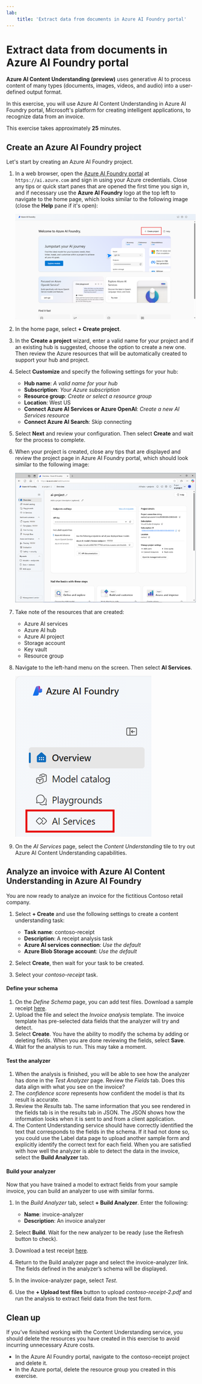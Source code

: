 ```yaml
---
lab:
    title: 'Extract data from documents in Azure AI Foundry portal​'
---
```


# Extract data from documents in Azure AI Foundry portal

**Azure AI Content Understanding (preview)** uses generative AI to process content of many types (documents, images, videos, and audio) into a user-defined output format.

In this exercise, you will use Azure AI Content Understanding in Azure AI Foundry portal, Microsoft's platform for creating intelligent applications, to recognize data from an invoice. 

This exercise takes approximately **25** minutes.

## Create an Azure AI Foundry project

Let's start by creating an Azure AI Foundry project.

1. In a web browser, open the [Azure AI Foundry portal](https://ai.azure.com) at `https://ai.azure.com` and sign in using your Azure credentials. Close any tips or quick start panes that are opened the first time you sign in, and if necessary use the **Azure AI Foundry** logo at the top left to navigate to the home page, which looks similar to the following image (close the **Help** pane if it's open):

    ![Screenshot of Azure AI Foundry home page with create a project selected.](./media/azure-ai-foundry-home-page.png)

1. In the home page, select **+ Create project**.

1. In the **Create a project** wizard, enter a valid name for your project and if an existing hub is suggested, choose the option to create a new one. Then review the Azure resources that will be automatically created to support your hub and project.

1. Select **Customize** and specify the following settings for your hub:
    - **Hub name**: *A valid name for your hub*
    - **Subscription**: *Your Azure subscription*
    - **Resource group**: *Create or select a resource group*
    - **Location**: West US 
    - **Connect Azure AI Services or Azure OpenAI**: *Create a new AI Services resource*
    - **Connect Azure AI Search**: Skip connecting

1. Select **Next** and review your configuration. Then select **Create** and wait for the process to complete.

1. When your project is created, close any tips that are displayed and review the project page in Azure AI Foundry portal, which should look similar to the following image:

    ![Screenshot of a Azure AI project details in Azure AI Foundry portal.](./media/ai-foundry-project.png)

1. Take note of the resources that are created: 
    - Azure AI services
    - Azure AI hub
    - Azure AI project
    - Storage account
    - Key vault
    - Resource group  
 
1. Navigate to the left-hand menu on the screen. Then select **AI Services**.
 
    ![Screenshot of the left-hand menu on the project screen with AI Services selected.](./media/azure-ai-foundry-ai-services.png)  

1. On the *AI Services* page, select the *Content Understanding* tile to try out Azure AI Content Understanding capabilities.

## Analyze an invoice with Azure AI Content Understanding in Azure AI Foundry 

You are now ready to analyze an invoice for the fictitious Contoso retail company.

1. Select **+ Create** and use the following settings to create a content understanding task:
    - **Task name**: contoso-receipt
    - **Description**: A receipt analysis task
    - **Azure AI services connection**: *Use the default*
    - **Azure Blob Storage account**: *Use the default*

1. Select **Create**, then wait for your task to be created. 
1. Select your *contoso-receipt* task. 

#### Define your schema 

1. On the *Define Schema* page, you can add test files. Download a sample receipt [here](https://raw.githubusercontent.com/MicrosoftLearning/mslearn-ai-fundamentals/refs/heads/content-understanding/Instructions/data/contoso-receipt-1.pdf). 
1. Upload the file and select the *Invoice analysis* template. The invoice template has pre-selected data fields that the analyzer will try and detect. 
1. Select **Create**. You have the ability to modify the schema by adding or deleting fields. When you are done reviewing the fields, select **Save**.
1. Wait for the analysis to run. This may take a moment.

#### Test the analyzer 

1. When the analysis is finished, you will be able to see how the analyzer has done in the *Test Analyzer* page. Review the *Fields* tab. Does this data align with what you see on the invoice? 
1. The *confidence score* represents how confident the model is that its result is accurate. 
1. Review the *Results* tab. The same information that you see rendered in the fields tab is in the results tab in JSON. The JSON shows how the information looks when it is sent to and from a client application. 
1. The Content Understanding service should have correctly identified the text that corresponds to the fields in the schema. If it had not done so, you could use the Label data page to upload another sample form and explicitly identify the correct text for each field. When you are satisfied with how well the analyzer is able to detect the data in the invoice, select the **Build Analyzer** tab. 

#### Build your analyzer 

Now that you have trained a model to extract fields from your sample invoice, you can build an analyzer to use with similar forms.

1. In the *Build Analyzer* tab, select **+ Build Analyzer**. Enter the following: 
    - **Name**: invoice-analyzer
    - **Description**: An invoice analyzer

1. Select **Build**. Wait for the new analyzer to be ready (use the Refresh button to check).
1. Download a test receipt [here](https://raw.githubusercontent.com/MicrosoftLearning/mslearn-ai-fundamentals/refs/heads/content-understanding/Instructions/data/contoso-receipt-2.pdf).
1. Return to the Build analyzer page and select the invoice-analyzer link. The fields defined in the analyzer’s schema will be displayed.
1. In the invoice-analyzer page, select *Test*.
1. Use the **+ Upload test files** button to upload *contoso-receipt-2.pdf* and run the analysis to extract field data from the test form.

## Clean up

If you’ve finished working with the Content Understanding service, you should delete the resources you have created in this exercise to avoid incurring unnecessary Azure costs.

- In the Azure AI Foundry portal, navigate to the contoso-receipt project and delete it.
- In the Azure portal, delete the resource group you created in this exercise.